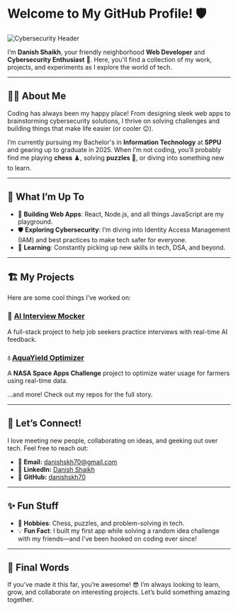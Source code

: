 # Welcome to My GitHub Profile! 🛡️

![Cybersecurity Header](https://media.giphy.com/media/3o7abldj0b3rxrZUxW/giphy.gif)


I’m **Danish Shaikh**, your friendly neighborhood **Web Developer** and **Cybersecurity Enthusiast** 🚀. Here, you'll find a collection of my work, projects, and experiments as I explore the world of tech.  

---

## 👨‍💻 About Me  

Coding has always been my happy place! From designing sleek web apps to brainstorming cybersecurity solutions, I thrive on solving challenges and building things that make life easier (or cooler 😉).  

I’m currently pursuing my Bachelor's in **Information Technology** at **SPPU** and gearing up to graduate in 2025. When I’m not coding, you’ll probably find me playing **chess** ♟️, solving **puzzles** 🧩, or diving into something new to learn.  

---

## 🌟 What I’m Up To  

- 🚧 **Building Web Apps**: React, Node.js, and all things JavaScript are my playground.  
- 🛡️ **Exploring Cybersecurity**: I’m diving into Identity Access Management (IAM) and best practices to make tech safer for everyone.  
- 🌱 **Learning**: Constantly picking up new skills in tech, DSA, and beyond.  

---

## 🏗️ My Projects  

Here are some cool things I’ve worked on:  

### 🎤 **[AI Interview Mocker](https://github.com/danishskh70/ai-interview-mocker)**  
A full-stack project to help job seekers practice interviews with real-time AI feedback.  

### 💧 **[AquaYield Optimizer](https://github.com/danishskh70/aqua-yield-optimizer)**  
A **NASA Space Apps Challenge** project to optimize water usage for farmers using real-time data.  

...and more! Check out my repos for the full story.  

---

## 💬 Let’s Connect!  

I love meeting new people, collaborating on ideas, and geeking out over tech. Feel free to reach out:  

- 📧 **Email:** [danishskh70@gmail.com](mailto:danishskh70@gmail.com)  
- 💼 **LinkedIn:** [Danish Shaikh](https://www.linkedin.com/in/danish-shaikh-262016265)  
- 🐙 **GitHub:** [danishskh70](https://github.com/danishskh70)  

---

## ✨ Fun Stuff  

- 🧩 **Hobbies**: Chess, puzzles, and problem-solving in tech.  
- 💡 **Fun Fact**: I built my first app while solving a random idea challenge with my friends—and I’ve been hooked on coding ever since!  

---

## 🎯 Final Words  

If you’ve made it this far, you’re awesome! 😎 I’m always looking to learn, grow, and collaborate on interesting projects. Let’s build something amazing together.  
